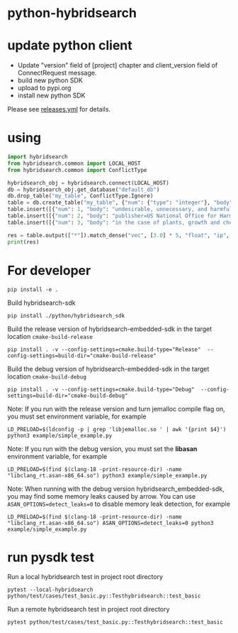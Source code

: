 # python-hybridsearch

# update python client

- Update "version" field of [project] chapter and client_version field of ConnectRequest message.
- build new python SDK
- upload to pypi.org
- install new python SDK

Please see [releases.yml](https://github.com/hybridsearchflow/hybridsearch/blob/main/.github/workflows/release.yml) for details.

# using

```python
import hybridsearch
from hybridsearch.common import LOCAL_HOST
from hybridsearch.common import ConflictType

hybridsearch_obj = hybridsearch.connect(LOCAL_HOST)
db = hybridsearch_obj.get_database("default_db")
db.drop_table("my_table", ConflictType.Ignore)
table = db.create_table("my_table", {"num": {"type": "integer"}, "body": {"type": "varchar"}, "vec": {"type": "vector,5,float"}}, ConflictType.Error)
table.insert([{"num": 1, "body": "undesirable, unnecessary, and harmful", "vec": [1.0] * 5}])
table.insert([{"num": 2, "body": "publisher=US National Office for Harmful Algal Blooms", "vec": [4.0] * 5}])
table.insert([{"num": 3, "body": "in the case of plants, growth and chemical", "vec": [7.0] * 5}])

res = table.output(["*"]).match_dense("vec", [3.0] * 5, "float", "ip", 2).to_pl()
print(res)

```

# For developer
```shell
pip install -e .
```
Build hybridsearch-sdk 
```shell
pip install ./python/hybridsearch_sdk 
```
Build the release version of hybridsearch-embedded-sdk in the target location `cmake-build-release`
```shell
pip install . -v --config-settings=cmake.build-type="Release"  --config-settings=build-dir="cmake-build-release"
```
Build the debug version of hybridsearch-embedded-sdk in the target location `cmake-build-debug`
```shell
pip install . -v --config-settings=cmake.build-type="Debug"  --config-settings=build-dir="cmake-build-debug"
```
Note: If you run with the release version and turn jemalloc compile flag on, you must set environment variable, for example
```shell
LD_PRELOAD=$(ldconfig -p | grep 'libjemalloc.so ' | awk '{print $4}') python3 example/simple_example.py
```
Note: If you run with the debug version, you must set the **libasan** environment variable, for example
```shell
LD_PRELOAD=$(find $(clang-18 -print-resource-dir) -name "libclang_rt.asan-x86_64.so") python3 example/simple_example.py
```
Note: When running with the debug version hybridsearch_embedded-sdk, you may find some memory leaks caused by arrow. You can use `ASAN_OPTIONS=detect_leaks=0` to disable memory leak detection, for example
```shell
LD_PRELOAD=$(find $(clang-18 -print-resource-dir) -name "libclang_rt.asan-x86_64.so") ASAN_OPTIONS=detect_leaks=0 python3 example/simple_example.py
```

# run pysdk test
Run a local hybridsearch test in project root directory
```shell
pytest --local-hybridsearch python/test/cases/test_basic.py::Testhybridsearch::test_basic
```
Run a remote hybridsearch test in project root directory
```shell
pytest python/test/cases/test_basic.py::Testhybridsearch::test_basic
```